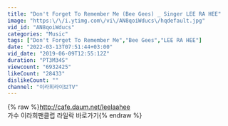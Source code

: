 ```yaml
---
title: "Don't Forget To Remember Me (Bee Gees) _ Singer LEE RA HEE"
image: "https:\/\/i.ytimg.com\/vi\/AN8qoiWducs\/hqdefault.jpg"
vid_id: "AN8qoiWducs"
categories: "Music"
tags: ["Don't Forget To Remember Me","Bee Gees","LEE RA HEE"]
date: "2022-03-13T07:51:44+03:00"
vid_date: "2019-06-09T12:55:12Z"
duration: "PT3M34S"
viewcount: "6932425"
likeCount: "28433"
dislikeCount: ""
channel: "이라희라이브TV"
---
```

{% raw %}<a rel="nofollow" target="blank" href="http://cafe.daum.net/leelaahee">http://cafe.daum.net/leelaahee</a>  <br />가수 이라희팬클럽 라일락 바로가기{% endraw %}
